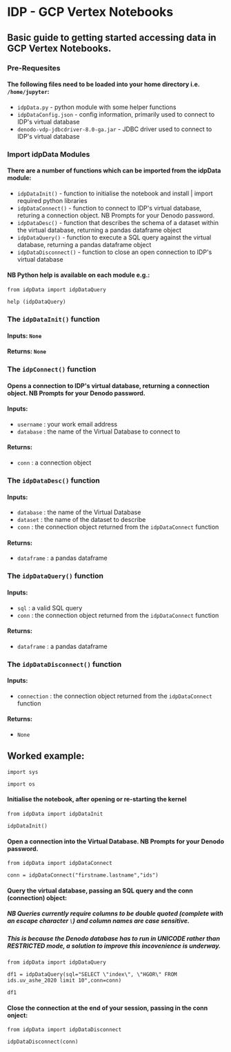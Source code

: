 # IDP - GCP Vertex Notebooks

## Basic guide to getting started accessing data in GCP Vertex Notebooks.

### Pre-Requesites
#### The following files need to be loaded into your home directory i.e. `/home/jupyter`:
- `idpData.py` - python module with some helper functions
- `idpDataConfig.json` - config information, primarily used to connect to IDP's virtual database
- `denodo-vdp-jdbcdriver-8.0-ga.jar` - JDBC driver used to connect to IDP's virtual database

### Import idpData Modules
#### There are a number of functions which can be imported from the idpData module:
- `idpDataInit()` - function to initialise the notebook and install | import required python libraries
- `idpDataConnect()` - function to connect to IDP's virtual database, returing a connection object. NB Prompts for your Denodo password.
- `idpDataDesc()` - function that describes the schema of a dataset within the virtual database, returning a pandas dataframe object
- `idpDataQuery()` - function to execute a SQL query against the virtual database, returning a pandas dataframe object
- `idpDataDisconnect()` - function to close an open connection to IDP's virtual database

#### NB Python help is available on each module e.g.:
`from idpData import idpDataQuery`

`help (idpDataQuery)`

### The `idpDataInit()` function
#### Inputs: `None`
#### Returns: `None`

### The `idpConnect()` function
#### Opens a connection to IDP's virtual database, returning a connection object. NB Prompts for your Denodo password.
#### Inputs: 
- `username` : your work email address
- `database` : the name of the Virtual Database to connect to
#### Returns: 
- `conn` : a connection object

### The `idpDataDesc()` function
#### Inputs:
- `database` : the name of the Virtual Database
- `dataset` : the name of the dataset to describe
- `conn` : the connection object returned from the `idpDataConnect` function
#### Returns: 
- `dataframe` : a pandas dataframe

### The `idpDataQuery()` function
#### Inputs: 
- `sql` : a valid SQL query
- `conn` : the connection object returned from the `idpDataConnect` function
#### Returns: 
- `dataframe` : a pandas dataframe

### The `idpDataDisconnect()` function
#### Inputs: 
- `connection` : the connection object returned from the `idpDataConnect` function
#### Returns: 
- `None`

## Worked example:
`import sys`

`import os`


#### Initialise the notebook, after opening or re-starting the kernel
`from idpData import idpDataInit`

`idpDataInit()`

#### Open a connection into the Virtual Database. NB Prompts for your Denodo password.
`from idpData import idpDataConnect`

`conn = idpDataConnect("firstname.lastname","ids")`


#### Query the virtual database, passing an SQL query and the conn (connection) object:
##### NB Queries currently require columns to be double quoted (complete with an escape character `\`) and column names are case sensitive.
##### This is because the Denodo database has to run in UNICODE rather than RESTRICTED mode, a solution to improve this incovenience is underway.
`from idpData import idpDataQuery`

`df1 = idpDataQuery(sql="SELECT \"index\", \"HGOR\" FROM ids.uv_ashe_2020 limit 10",conn=conn)`
                   
`df1`


#### Close the connection at the end of your session,  passing in the conn onject:
`from idpData import idpDataDisconnect`

`idpDataDisconnect(conn)`

